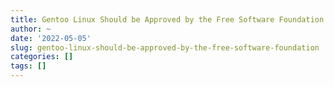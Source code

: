 ```yaml
---
title: Gentoo Linux Should be Approved by the Free Software Foundation
author: ~
date: '2022-05-05'
slug: gentoo-linux-should-be-approved-by-the-free-software-foundation
categories: []
tags: []
---
```


